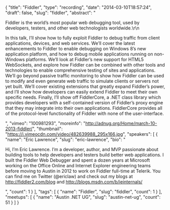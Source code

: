 {
  "title": "Fiddler",
  "type": "recording",
  "date": "2014-03-10T18:57:24",
  "draft": false,
  "slug": "fiddler",
  "abstract": "<p>Fiddler is the world’s most popular web debugging tool, used by developers, testers, and other web technologists worldwide.\r\n</p><p>In this talk, I’ll show how to fully exploit Fiddler to debug traffic from client applications, devices, and web services. We’ll cover the latest enhancements to Fiddler to enable debugging on Windows 8’s new application platform, and how to debug mobile applications running on non-Windows platforms. We’ll look at Fiddler’s new support for HTML5 WebSockets, and explore how Fiddler can be combined with other tools and technologies to enable comprehensive testing of sites and applications. We’ll go beyond passive traffic monitoring to show how Fiddler can be used to modify and even generate web traffic to simulate clients or servers not yet built. We’ll cover existing extensions that greatly expand Fiddler’s power, and I’ll show how developers can easily extend Fiddler to meet their own specific needs. Finally, I’ll show off FiddlerCore, a .NET class library which provides developers with a self-contained version of Fiddler’s proxy engine that they may integrate into their own applications. FiddlerCore provides all of the protocol-level functionality of Fiddler with none of the user-interface. </p>",
  "vimeo": "100981293",
  "moreinfo": "http://adnug.org/Home/march-10-2013-fiddler/",
  "thumbnail": "https://i.vimeocdn.com/video/482639988_295x166.jpg",
  "speakers": [
    {
      "name": "Eric Lawrence",
      "slug": "eric-lawrence",
      "bio": "<p>Hi, I’m Eric Lawrence. I’m a developer, author, and MVP passionate about building tools to help developers and testers build better web applications. I built the Fiddler Web Debugger and spent a dozen years at Microsoft working on the Office Online and Internet Explorer engineering teams before moving to Austin in 2012 to work on Fiddler full-time at Telerik. You can find me on Twitter (@ericlaw) and check out my blogs at http://fiddler2.com/blog and http://blogs.msdn.com/b/ieinternals/</p>",
      "count": 1
    }
  ],
  "tags": [
    {
      "name": "Fiddler",
      "slug": "fiddler",
      "count": 1
    }
  ],
  "meetups": [
    {
      "name": "Austin .NET UG",
      "slug": "austin-net-ug",
      "count": 51
    }
  ]
}